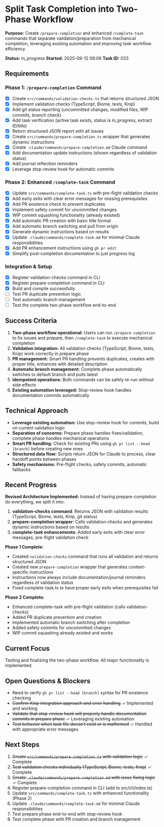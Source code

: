 # Split Task Completion into Two-Phase Workflow

**Purpose:** Create `/prepare-completion` and enhanced `/complete-task` commands that separate validation/preparation from mechanical completion, leveraging existing automation and improving task workflow efficiency.

**Status:** in_progress
**Started:** 2025-09-12 08:06
**Task ID:** 033

## Requirements

### Phase 1: `/prepare-completion` Command
- [x] Create `src/commands/validation-checks.ts` that returns structured JSON
- [x] Implement validation checks (TypeScript, Biome, tests, Knip)
- [x] Add git status reporting (uncommitted changes, modified files, WIP commits, branch check)
- [x] Add task verification (active task exists, status is in_progress, extract ID/title)
- [x] Return structured JSON report with all issues
- [x] Create `src/commands/prepare-completion.ts` wrapper that generates dynamic instructions
- [x] Create `.claude/commands/prepare-completion.md` Claude command
- [x] Add documentation update instructions (shown regardless of validation status)
- [x] Add journal reflection reminders
- [x] Leverage stop-review hook for automatic commits

### Phase 2: Enhanced `/complete-task` Command
- [x] Update `src/commands/complete-task.ts` with pre-flight validation checks
- [x] Add early exits with clear error messages for missing prerequisites
- [x] Add PR existence check to prevent duplicates
- [x] Implement safety commit for uncommitted changes
- [x] WIP commit squashing functionality (already existed)
- [x] Add automatic PR creation with basic title format
- [x] Add automatic branch switching and pull from origin
- [x] Generate dynamic instructions based on results
- [x] Update `.claude/commands/complete-task.md` for minimal Claude responsibilities
- [x] Add PR enhancement instructions using `gh pr edit`
- [x] Simplify post-completion documentation to just progress log

### Integration & Setup
- [x] Register validation-checks command in CLI
- [x] Register prepare-completion command in CLI
- [x] Build and compile successfully
- [ ] Test PR duplicate prevention logic
- [ ] Test automatic branch management
- [ ] Test the complete two-phase workflow end-to-end

## Success Criteria

1. **Two-phase workflow operational:** Users can run `/prepare-completion` to fix issues and prepare, then `/complete-task` to execute mechanical completion
2. **Validation integration:** All validation checks (TypeScript, Biome, tests, Knip) work correctly in prepare phase
3. **PR management:** Smart PR handling prevents duplicates, creates with proper title, enhances with detailed description
4. **Automatic branch management:** Complete phase automatically switches to default branch and pulls latest
5. **Idempotent operations:** Both commands can be safely re-run without side effects
6. **Existing automation leveraged:** Stop-review hook handles documentation commits automatically

## Technical Approach

- **Leverage existing automation:** Use stop-review hook for commits, build on current validation logic
- **Separation of concerns:** Prepare phase handles fixes/validation, complete phase handles mechanical operations
- **Smart PR handling:** Check for existing PRs using `gh pr list --head [branch]` before creating new ones
- **Structured data flow:** Scripts return JSON for Claude to process, clear handoff points between phases
- **Safety mechanisms:** Pre-flight checks, safety commits, automatic fallbacks

## Recent Progress

**Revised Architecture Implemented:** Instead of having prepare-completion do everything, we split it into:
1. **validation-checks command**: Returns JSON with validation results (TypeScript, Biome, tests, Knip, git status)
2. **prepare-completion wrapper**: Calls validation-checks and generates dynamic instructions based on results
3. **complete-task enhancements**: Added early exits with clear error messages, pre-flight validation check

**Phase 1 Complete:** 
- Created `validation-checks` command that runs all validation and returns structured JSON
- Created new `prepare-completion` wrapper that generates context-specific instructions
- Instructions now always include documentation/journal reminders regardless of validation status
- Fixed complete-task.ts to have proper early exits when prerequisites fail

**Phase 2 Complete:**
- Enhanced complete-task with pre-flight validation (calls validation-checks)
- Added PR duplicate prevention and creation
- Implemented automatic branch switching after completion
- Added safety commits for uncommitted changes
- WIP commit squashing already existed and works

## Current Focus

Testing and finalizing the two-phase workflow. All major functionality is implemented.

## Open Questions & Blockers

- Need to verify `gh pr list --head [branch]` syntax for PR existence checking
- ~~Confirm Knip integration approach and error handling~~ ✓ Implemented and working
- ~~Validate that stop-review hook will properly handle documentation commits in prepare phase~~ ✓ Leveraging existing automation
- ~~Test behavior when task file doesn't exist or is malformed~~ ✓ Handled with appropriate error messages

## Next Steps

1. ~~Create `src/commands/prepare-completion.ts` with validation logic~~ ✓ Complete
2. ~~Test validation checks individually (TypeScript, Biome, tests, Knip)~~ ✓ Complete
3. ~~Create `.claude/commands/prepare-completion.md` with issue fixing logic~~ ✓ Complete
4. Register prepare-completion command in CLI (add to src/cli/index.ts)
5. Update `src/commands/complete-task.ts` with enhanced functionality (Phase 2)
6. Update `.claude/commands/complete-task.md` for minimal Claude responsibilities
7. Test prepare phase end-to-end with stop-review hook
8. Test complete phase with PR creation and branch management

<!-- branch: feature/task-completion-enhancement-033 -->